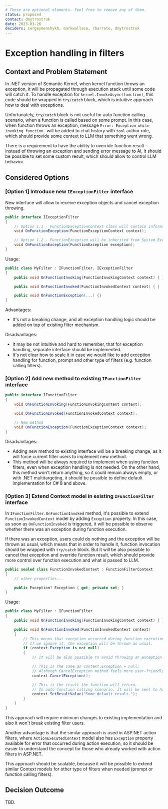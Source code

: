 ```yaml
---
# These are optional elements. Feel free to remove any of them.
status: proposed
contact: dmytrostruk
date: 2023-03-26
deciders: sergeymenshykh, markwallace, rbarreto, dmytrostruk
---
```


# Exception handling in filters

## Context and Problem Statement

In .NET version of Semantic Kernel, when kernel function throws an exception, it will be propagated through execution stack until some code will catch it. To handle exception for `kernel.InvokeAsync(function)`, this code should be wrapped in `try/catch` block, which is intuitive approach how to deal with exceptions.

Unfortunately, `try/catch` block is not useful for auto function calling scenario, when a function is called based on some prompt. In this case, when function throws an exception, message `Error: Exception while invoking function.` will be added to chat history with `tool` author role, which should provide some context to LLM that something went wrong.

There is a requirement to have the ability to override function result - instead of throwing an exception and sending error message to AI, it should be possible to set some custom result, which should allow to control LLM behavior.

## Considered Options

### [Option 1] Introduce new `IExceptionFilter` interface

New interface will allow to receive exception objects and cancel exception throwing.

```csharp
public interface IExceptionFilter
{
    // Option 1.1 - FunctionExceptionContext class will contain information about actual exception and kernel function
    void OnFunctionException(FunctionExceptionContext context);

    // Option 1.2 - FunctionException will be inherited from System.Exception and will contain information about actual exception and kernel function
    void OnFunctionException(FunctionException exception);
}
```

Usage:

```csharp
public class MyFilter : IFunctionFilter, IExceptionFilter
{
    public void OnFunctionInvoking(FunctionInvokingContext context) { }

    public void OnFunctionInvoked(FunctionInvokedContext context) { }

    public void OnFunctionException(...) {}
}
```

Advantages:

- It's not a breaking change, and all exception handling logic should be added on top of existing filter mechanism.

Disadvantages:

- It may be not intuitive and hard to remember, that for exception handling, separate interface should be implemented.
- It's not clear how to scale it in case we would like to add exception handling for function, prompt and other type of filters (e.g. function calling filters).

### [Option 2] Add new method to existing `IFunctionFilter` interface

```csharp
public interface IFunctionFilter
{
    void OnFunctionInvoking(FunctionInvokingContext context);

    void OnFunctionInvoked(FunctionInvokedContext context);

    // New method
    void OnFunctionException(FunctionExceptionContext context);
}
```

Disadvantages:

- Adding new method to existing interface will be a breaking change, as it will force current filter users to implement new method.
- This method will be always required to implement when using function filters, even when exception handling is not needed. On the other hand, this method won't return anything, so it could remain always empty, or with .NET multitargeting, it should be possible to define default implementation for C# 8 and above.

### [Option 3] Extend Context model in existing `IFunctionFilter` interface

In `IFunctionFilter.OnFunctionInvoked` method, it's possible to extend `FunctionInvokedContext` model by adding `Exception` property. In this case, as soon as `OnFunctionInvoked` is triggered, it will be possible to observe whether there was an exception during function execution.

If there was an exception, users could do nothing and the exception will be thrown as usual, which means that in order to handle it, function invocation should be wrapped with `try/catch` block. But it will be also possible to cancel that exception and override function result, which should provide more control over function execution and what is passed to LLM.

```csharp
public sealed class FunctionInvokedContext : FunctionFilterContext
{
    // other properties...

    public Exception? Exception { get; private set; }
}
```

Usage:

```csharp
public class MyFilter : IFunctionFilter
{
    public void OnFunctionInvoking(FunctionInvokingContext context) { }

    public void OnFunctionInvoked(FunctionInvokedContext context)
    {
        // This means that exception occurred during function execution.
        // If we ignore it, the exception will be thrown as usual.
        if (context.Exception is not null)
        {
            // It will be also possible to avoid throwing an exception and override function result.

            // This is the same as context.Exception = null;
            // Although CancelException method feels more user-friendly.
            context.CancelException();

            // This is the result the function will return.
            // In auto function calling scenario, it will be sent to AI instead of error message.
            context.SetResultValue("Some default result.");
        }
    }
}
```

This approach will require minimum changes to existing implementation and also it won't break existing filter users.

Another advantage is that the similar approach is used in ASP.NET action filters, where `ActionExecutedContext` model also has `Exception` property available for error that occurred during action execution, so it should be easier to understand the concept for those who already worked with action filters in ASP.NET.

This approach should be scalable, because it will be possible to extend similar Context models for other type of filters when needed (prompt or function calling filters).

## Decision Outcome

TBD.

